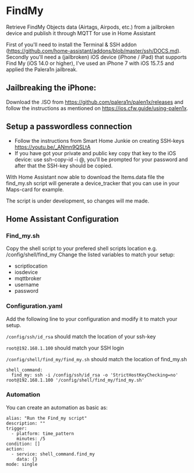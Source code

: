 # FindMy
Retrieve FindMy Objects data (Airtags, Airpods, etc.) from a jailbroken device and publish it through MQTT for use in Home Assistant

First of you'll need to install the Terminal & SSH addon (https://github.com/home-assistant/addons/blob/master/ssh/DOCS.md).
Secondly you'll need a (jailbroken) iOS device (iPhone / iPad) that supports Find My (iOS 14.0 or higher), I've used an iPhone 7 with iOS 15.7.5 and applied the Palera1n jailbreak.

## Jailbreaking the iPhone:
Download the .ISO from https://github.com/palera1n/palen1x/releases and follow the instructions as mentioned on https://ios.cfw.guide/using-palen1x.

## Setup a passwordless connection
- Follow the instructions from Smart Home Junkie on creating SSH-keys https://youtu.be/_ANmn9QSLtA
- If you have got your private and public key copy that key to the iOS device: use ssh-copy-id -i <location of your public key> <username>@<iosdevice--ip-address>, you'll be prompted for your password and after that the SSH-key should be copied.

With Home Assistant now able to download the Items.data file the find_my.sh script will generate a device_tracker that you can use in your Maps-card for example.

The script is under development, so changes will me made.

## Home Assistant Configuration

### Find_my.sh
Copy the shell script to your prefered shell scripts location e.g. /config/shell/find_my
Change the listed variables to match your setup:
- scriptlocation
- iosdevice
- mqttbroker
- username
- password 

### Configuration.yaml
Add the following line to your configuration and modify it to match your setup.
  
`/config/ssh/id_rsa` should match the location of your ssh-key

`root@192.168.1.100` should match your SSH login

`/config/shell/find_my/find_my.sh` should match the location of find_my.sh

```
shell_command:
  find_my: ssh -i /config/ssh/id_rsa -o 'StrictHostKeyChecking=no' root@192.168.1.100 '/config/shell/find_my/find_my.sh'
```

### Automation
You can create an automation as basic as:
```
alias: "Run the Find_my script"
description: ""
trigger:
  - platform: time_pattern
    minutes: /5
condition: []
action:
  - service: shell_command.find_my
    data: {}
mode: single
```
